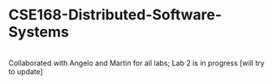 # CSE168-Distributed-Software-Systems
<br> Collaborated with Angelo and Martin for all labs; Lab 2 is in progress [will try to update]
